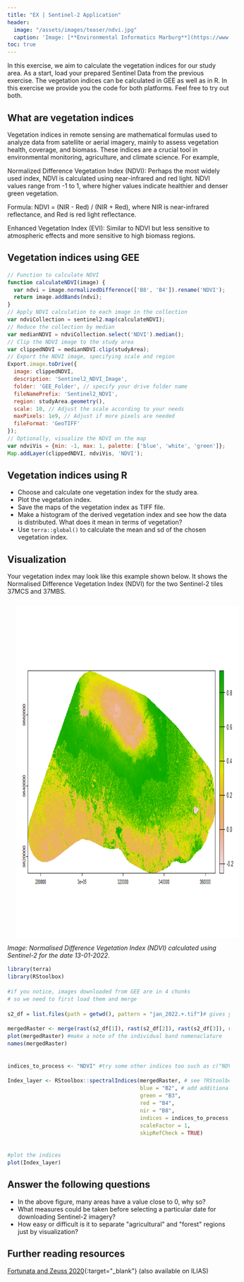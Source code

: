 ```yaml
---
title: "EX | Sentinel-2 Application"
header:
  image: "/assets/images/teaser/ndvi.jpg"
  caption: 'Image: [**Environmental Informatics Marburg**](https://www.uni-marburg.de/en/fb19/disciplines/physisch/environmentalinformatics){:target="_blank"}'
toc: true 
---
```


In this exercise, we aim to calculate the vegetation indices for our study area.
As a start, load your prepared Sentinel Data from the previous exercise. The vegetation indices can be calculated in GEE as well as in R.
In this exercise we provide you the code for both platforms. Feel free to try out both. 

## What are vegetation indices 

Vegetation indices in remote sensing are mathematical formulas used to analyze data from satellite or aerial imagery, mainly to assess vegetation health, coverage, and biomass. 
These indices are a crucial tool in environmental monitoring, agriculture, and climate science. For example,

Normalized Difference Vegetation Index (NDVI): Perhaps the most widely used index, NDVI is calculated using near-infrared and red light. 
NDVI values range from -1 to 1, where higher values indicate healthier and denser green vegetation.

Formula: NDVI = (NIR - Red) / (NIR + Red), where NIR is near-infrared reflectance, and Red is red light reflectance.

Enhanced Vegetation Index (EVI): Similar to NDVI but less sensitive to atmospheric effects and more sensitive to high biomass regions.

## Vegetation indices using GEE

```js
// Function to calculate NDVI
function calculateNDVI(image) {
  var ndvi = image.normalizedDifference(['B8', 'B4']).rename('NDVI');
  return image.addBands(ndvi);
}
// Apply NDVI calculation to each image in the collection
var ndviCollection = sentinel2.map(calculateNDVI);
// Reduce the collection by median
var medianNDVI = ndviCollection.select('NDVI').median();
// Clip the NDVI image to the study area
var clippedNDVI = medianNDVI.clip(studyArea);
// Export the NDVI image, specifying scale and region
Export.image.toDrive({
  image: clippedNDVI,
  description: 'Sentinel2_NDVI_Image',
  folder: 'GEE_Folder', // specify your drive folder name
  fileNamePrefix: 'Sentinel2_NDVI',
  region: studyArea.geometry(),
  scale: 10, // Adjust the scale according to your needs
  maxPixels: 1e9, // Adjust if more pixels are needed
  fileFormat: 'GeoTIFF'
});
// Optionally, visualize the NDVI on the map
var ndviVis = {min: -1, max: 1, palette: ['blue', 'white', 'green']};
Map.addLayer(clippedNDVI, ndviVis, 'NDVI');
```
## Vegetation indices using R

* Choose and calculate one vegetation index for the study area.
* Plot the vegetation index.
* Save the maps of the vegetation index as TIFF file.
* Make a histogram of the derived vegetation index and see how the data is distributed. What does it mean in terms of vegetation?
* Use `terra::global()` to calculate the mean and sd of the chosen vegetation index. 

## Visualization
Your vegetation index may look like this example shown below. It shows the Normalised Difference Vegetation Index (NDVI) for the two Sentinel-2 tiles 37MCS and 37MBS.

<img src="updated_s2.png" width="1280" height="755" align="centre" vspace="10" hspace="20">
<i>Image: Normalised Difference Vegetation Index (NDVI) calculated using Sentinel-2 for the date 13-01-2022.</i>


```r
library(terra)
library(RStoolbox)

#if you notice, images downloaded from GEE are in 4 chunks 
# so we need to first load them and merge

s2_df = list.files(path = getwd(), pattern = "jan_2022.+.tif")# gives you a list of the images

mergedRaster <- merge(rast(s2_df[1]), rast(s2_df[2]), rast(s2_df[3]), rast(s2_df[4])) #merges the four chunks
plot(mergedRaster) #make a note of the individual band nomenaclature 
names(mergedRaster) 


indices_to_process <- "NDVI" #try some other indices too such as c("NDVI, "EVI")

Index_layer <- RStoolbox::spectralIndices(mergedRaster, # see ?RStoolbox::spectralIndices for available indices and the required bands
                                          blue = "B2", # add additional bands here if they are required for other vegetation indices
                                          green = "B3",
                                          red = "B4",
                                          nir = "B8",
                                          indices = indices_to_process,
                                          scaleFactor = 1,
                                          skipRefCheck = TRUE)


#plot the indices
plot(Index_layer)
```


## Answer the following questions

* In the above figure, many areas have a value close to 0, why so?
* What measures could be taken before selecting a particular date for downloading Sentinel-2 imagery?
* How easy or difficult is it to separate "agricultural" and "forest" regions just by visualization?

## Further reading resources 
[Fortunata and Zeuss 2020](https://link.springer.com/chapter/10.1007/978-3-030-76374-9_3){:target="_blank"} (also available on ILIAS)

 